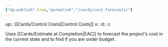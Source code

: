 ```yaml
---
{"dg-publish":true,"permalink":"/cards/cost-forecasts/"}
---
```


up::  [[Cards/Control Costs\|Control Costs]] 
x:: 
d:: c

Uses [[Cards/Estimate at Completion\|EAC]] to forecast the project's cost in the current state and to find if you are under budget.